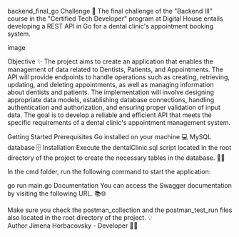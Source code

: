 backend_final_go
Challenge 📝
The final challenge of the "Backend III" course in the "Certified Tech Developer" program at Digital House entails developing a REST API in Go for a dental clinic's appointment booking system.

image

Objective ✨
The project aims to create an application that enables the management of data related to Dentists, Patients, and Appointments. The API will provide endpoints to handle operations such as creating, retrieving, updating, and deleting appointments, as well as managing information about dentists and patients. The implementation will involve designing appropriate data models, establishing database connections, handling authentication and authorization, and ensuring proper validation of input data. The goal is to develop a reliable and efficient API that meets the specific requirements of a dental clinic's appointment management system.

Getting Started
Prerequisites
Go installed on your machine 💻
MySQL database 🗄️
Installation
Execute the dentalClinic.sql script located in the root directory of the project to create the necessary tables in the database. 📁🔧

In the cmd folder, run the following command to start the application:

go run main.go
Documentation
You can access the Swagger documentation by visiting the following URL. 📚🌐

Make sure you check the postman_collection and the postman_test_run files also located in the root directory of the project. 💡  
Author
Jimena Horbacovsky - Developer 👩‍💻